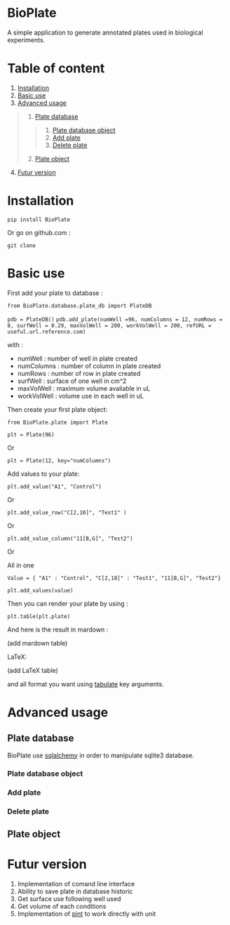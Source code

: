 BioPlate
======

A simple application to generate annotated plates used in biological experiments. 

# Table of content 

1. [Installation](#installation)
2. [Basic use](#basic-use)
3. [Advanced usage](#advanced-usage)
> 1. [Plate database](#plate-database)
> > 1. [Plate database object](#plate-database-object)
> > 2. [Add plate](#add-plate)
> > 3. [Delete plate](#delete-plate)
> 2. [Plate object](#plate-object)
4. [Futur version](#futur-version) 



# Installation 

`pip install BioPlate `

Or go on github.com :

`git clone`

# Basic use

First add your plate to database :

`from BioPlate.database.plate_db import PlateDB`

`pdb = PlateDB()`
`pdb.add_plate(numWell =96, numColumns = 12, numRows = 8, surfWell = 0.29, maxVolWell = 200, workVolWell = 200, refURL = useful.url.reference.com)`

with : 
* numWell : number of well in plate created
* numColumns : number of column in plate created
* numRows : number of row in plate created
* surfWell : surface of one well in cm^2
* maxVolWell : maximum volume avaliable in uL
* workVolWell : volume use in each well in uL


Then create your first plate object:

`from BioPlate.plate import Plate`

`plt = Plate(96)`

Or
 
`plt = Plate(12, key="numColumns")`

Add values to your plate: 

`plt.add_value("A1", "Control")`

Or

`plt.add_value_row("C[2,10]", "Test1" )`

Or

`plt.add_value_column("11[B,G]", "Test2")`

Or 

All in one 

`Value = { "A1" : "Control", "C[2,10]" : "Test1", "11[B,G]", "Test2"}`

`plt.add_values(value) `

Then you can render your plate by using :

`plt.table(plt.plate)`

And here is the result in mardown :

(add mardown table) 

LaTeX:

(add LaTeX table)

and  all format you want using [tabulate](https://pypi.python.org/pypi/tabulate)  key arguments.

# Advanced usage 

## Plate database

BioPlate use [sqlalchemy](http://www.sqlalchemy.org) in order to manipulate sqlite3 database. 

### Plate database object



### Add plate 

### Delete plate

## Plate object 

# Futur version 

1. Implementation of  comand line interface
2. Ability to save plate in database historic
3. Get surface use following well used 
4. Get volume of each conditions 
5. Implementation of [pint](https://pint.readthedocs.io/en/latest/) to work directly with unit 

